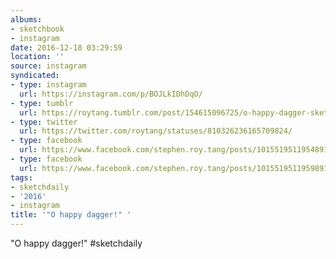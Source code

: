 ```yaml
---
albums:
- sketchbook
- instagram
date: 2016-12-18 03:29:59
location: ''
source: instagram
syndicated:
- type: instagram
  url: https://instagram.com/p/BOJLkIDhDqO/
- type: tumblr
  url: https://roytang.tumblr.com/post/154615096725/o-happy-dagger-sketchdaily
- type: twitter
  url: https://twitter.com/roytang/statuses/810326236165709824/
- type: facebook
  url: https://www.facebook.com/stephen.roy.tang/posts/10155195119548912:0
- type: facebook
  url: https://www.facebook.com/stephen.roy.tang/posts/10155195119598912
tags:
- sketchdaily
- '2016'
- instagram
title: '"O happy dagger!" '
---
```


"O happy dagger!" #sketchdaily